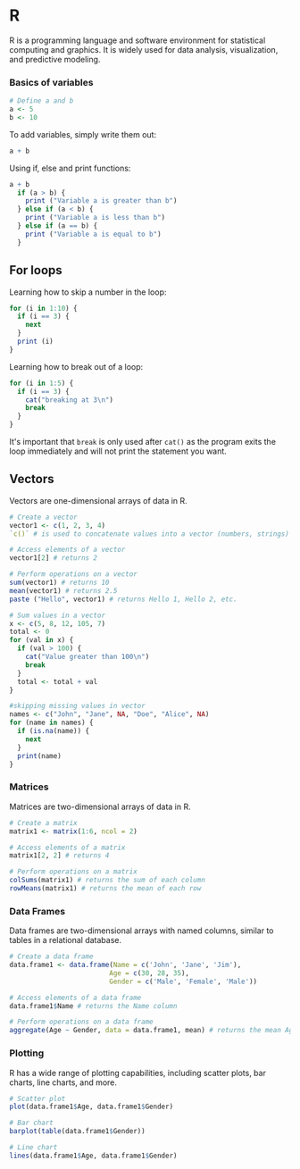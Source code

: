 # R

R is a programming language and software environment for statistical computing and graphics. It is widely used for data analysis, visualization, and predictive modeling.

### Basics of variables
```r
# Define a and b
a <- 5
b <- 10
```

To add variables, simply write them out:

```r
a + b
```

Using if, else and print functions:
```r
a + b
  if (a > b) {
    print ("Variable a is greater than b")
  } else if (a < b) {
    print ("Variable a is less than b")
  } else if (a == b) {
    print ("Variable a is equal to b")
  }
```

## For loops
Learning how to skip a number in the loop:

```r
for (i in 1:10) {
  if (i == 3) {
    next
  }
  print (i)
}
```

Learning how to break out of a loop:
```r
for (i in 1:5) {
  if (i == 3) {
    cat("breaking at 3\n")
    break
  }
}
```
It's important that `break` is only used after `cat()` as the program exits the loop immediately and will not print the statement you want.

  
## Vectors

Vectors are one-dimensional arrays of data in R.

```r
# Create a vector
vector1 <- c(1, 2, 3, 4)
`c()` # is used to concatenate values into a vector (numbers, strings) and keeps them separate. `paste()` is used to join into a <u> single <u> string.

# Access elements of a vector
vector1[2] # returns 2

# Perform operations on a vector
sum(vector1) # returns 10
mean(vector1) # returns 2.5
paste ("Hello", vector1) # returns Hello 1, Hello 2, etc.

# Sum values in a vector
x <- c(5, 8, 12, 105, 7)
total <- 0
for (val in x) {
  if (val > 100) {
    cat("Value greater than 100\n")
    break
  }
  total <- total + val
}

#skipping missing values in vector
names <- c("John", "Jane", NA, "Doe", "Alice", NA)
for (name in names) {
  if (is.na(name)) {
    next
  }
  print(name)
}
```


### Matrices

Matrices are two-dimensional arrays of data in R.

```r
# Create a matrix
matrix1 <- matrix(1:6, ncol = 2)

# Access elements of a matrix
matrix1[2, 2] # returns 4

# Perform operations on a matrix
colSums(matrix1) # returns the sum of each column
rowMeans(matrix1) # returns the mean of each row
```

### Data Frames

Data frames are two-dimensional arrays with named columns, similar to tables in a relational database.

```r
# Create a data frame
data.frame1 <- data.frame(Name = c('John', 'Jane', 'Jim'),
                         Age = c(30, 28, 35),
                         Gender = c('Male', 'Female', 'Male'))

# Access elements of a data frame
data.frame1$Name # returns the Name column

# Perform operations on a data frame
aggregate(Age ~ Gender, data = data.frame1, mean) # returns the mean Age by Gender
```

### Plotting

R has a wide range of plotting capabilities, including scatter plots, bar charts, line charts, and more.

```r
# Scatter plot
plot(data.frame1$Age, data.frame1$Gender)

# Bar chart
barplot(table(data.frame1$Gender))

# Line chart
lines(data.frame1$Age, data.frame1$Gender)
```

